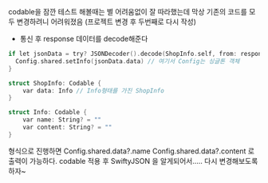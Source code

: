 codable을 잠깐 테스트 해볼때는 별 어려움없이 잘 따라했는데 막상 기존의 코드를 모두 변경하려니 어려워졌음 (프로젝트 변경 후 두번째로 다시 작성)

- 통신 후 response 데이터를 decode해준다

```c
if let jsonData = try? JSONDecoder().decode(ShopInfo.self, from: response.data) { // ShopInfo
  Config.shared.setInfo(jsonData.data) // 여기서 Config는 싱글톤 객체
}
```

```c
struct ShopInfo: Codable {
    var data: Info // Info형태를 가진 ShopInfo 
}
```

```c
struct Info: Codable {
    var name: String? = ""
    var content: String? = ""    
}
```

형식으로 진행하면 
Config.shared.data?.name
Config.shared.data?.content 로 출력이 가능하다.
codable 적용 후 SwiftyJSON 을 알게되어서..... 다시 변경해보도록 하자~
